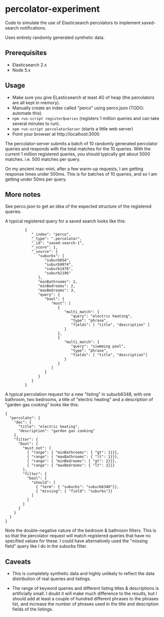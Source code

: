 # percolator-experiment

Code to simulate the use of Elasticsearch percolators to implement saved-search notifications.

Uses entirely randomly generated synthetic data.

## Prerequisites

- Elasticsearch 2.x
- Node 5.x

## Usage

- Make sure you give ELasticsearch at least 4G of heap (the percolators are all kept in memory).
- Manually create an index called "perco" using perco.json (TODO: automate this).
- `npm run-script registerQueries` (registers 1 million queries and can take several minutes to run).
- `npm run-script percolatorServer` (starts a little web server)
- Point your browser at http://localhost:3000

The percolator-server submits a batch of 10 randomly generated percolator queries
and responds with the total matches for the 10 queries.
With the current 1 million registered queries, you should typically get about 5000 matches.
i.e. 500 matches per query.

On my ancient mac-mini, after a few warm-up requests, I am getting response times under 500ms.
This is for batches of 10 queries, and so I am getting under 50ms per query.

## More notes

See perco.json to get an idea of the expected structure of the registered queries.

A typical registered query for a saved search looks like this:

```
         {
            "_index": "perco",
            "_type": ".percolator",
            "_id": "saved-search-1",
            "_score": 1,
            "_source": {
               "suburbs": [
                  "suburb654",
                  "suburb9874",
                  "suburb1478",
                  "suburb2196"
               ],
               "minBathrooms": 2,
               "minBedrooms": 2,
               "maxBedrooms": 3,
               "query": {
                  "bool": {
                     "must": [
                        {
                           "multi_match": {
                              "query": "electric heating",
                              "type": "phrase",
                              "fields": [ "title", "description" ]
                           }
                        },
                        {
                           "multi_match": {
                              "query": "siwmming pool",
                              "type": "phrase",
                              "fields": [ "title", "description"]
                           }
                        }
                     ]
                  }
               }
            }
         }
```

A typical percolation request for a new "listing"
in suburb6348,
with one bathroom, two bedrooms,
a title of "electric heating"
and a description of "garden gas cooking"
looks like this:

```
{
  "percolate": {
    "doc": {
      "title": "electric heating",
      "description": "garden gas cooking"
    },
    "filter": {
      "bool": {
        "must_not": [
          { "range": { "minBathrooms": { "gt": 1}}},
          { "range": { "maxBathrooms": { "lt": 1}}},
          { "range": { "minBedrooms": { "gt": 2}}},
          { "range": { "maxBedrooms": { "lt": 2}}}
        ],
        "filter": {
          "bool": {
            "should": [
              { "term": { "suburbs": "suburb6348"}},
              { "missing": { "field": "suburbs"}}
            ]
          }
        }
      }
    }
  }
}

```

Note the double-negative nature of the bedroom & bathroom filters.
This is so that the percolator request will match registered queries that have no specified values for these.
I could have alternatively used the "missing field" query like I do in the suburbs filter.

## Caveats

- This is completely synthetic data and highly unlikely to reflect the data distribution of real queries and listings.

- The range of keyword queries and different listing titles & descriptions is artificially small.
I doubt it will make much difference to the results,
but I should add at least a couple of hundred different phrases to the phrases list,
and increase the number of phrases used in the title and description fields of the listings.
